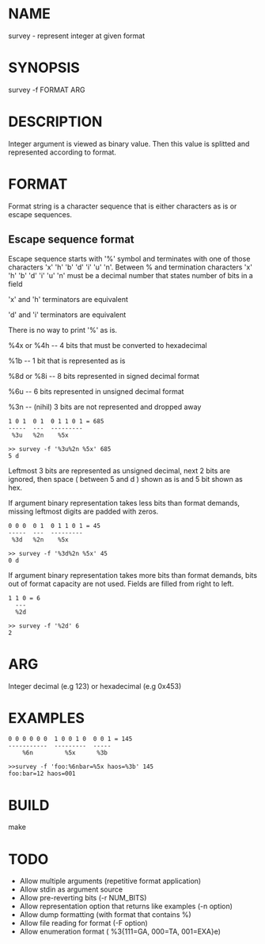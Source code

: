 NAME
====

  survey - represent integer at given format

SYNOPSIS
========

  survey -f FORMAT ARG

DESCRIPTION
===========

  Integer argument is viewed as binary value. Then this value is splitted and
  represented according to format.

FORMAT
======

  Format string is a character sequence that is either characters as is or
  escape sequences.

Escape sequence format
----------------------

  Escape sequence starts with '%' symbol and terminates with
  one of those characters 'x' 'h' 'b' 'd' 'i' 'u' 'n'. Between % and termination
  characters 'x' 'h' 'b' 'd' 'i' 'u' 'n' must be a decimal number that states
  number of bits in a field

  'x' and 'h' terminators are equivalent

  'd' and 'i' terminators are equivalent

  There is no way to print '%' as is.


  %4x or %4h  -- 4 bits that must be converted to hexadecimal

  %1b         -- 1 bit that is represented as is

  %8d or %8i  -- 8 bits represented in signed decimal format

  %6u         -- 6 bits represented in unsigned decimal format

  %3n         -- (nihil) 3 bits are not represented and dropped away


    1 0 1  0 1  0 1 1 0 1 = 685
    -----  ---  ---------
     %3u   %2n    %5x

    >> survey -f '%3u%2n %5x' 685
    5 d

  Leftmost 3 bits are represented as unsigned decimal, next 2 bits are ignored,
  then space ( between 5 and d ) shown as is and 5 bit shown as hex.

  If argument binary representation takes less bits than format demands, missing
  leftmost digits are padded with zeros.

    0 0 0  0 1  0 1 1 0 1 = 45
    -----  ---  ---------
     %3d   %2n    %5x

    >> survey -f '%3d%2n %5x' 45
    0 d

  If argument binary representation takes more bits than format demands, bits
  out of format capacity are not used. Fields are filled from right to left.

    1 1 0 = 6
      ---
      %2d

    >> survey -f '%2d' 6
    2

ARG
===

  Integer decimal (e.g 123) or hexadecimal (e.g 0x453)

EXAMPLES
========

    0 0 0 0 0 0  1 0 0 1 0  0 0 1 = 145
    -----------  ---------  -----
        %6n         %5x      %3b

    >>survey -f 'foo:%6nbar=%5x haos=%3b' 145
    foo:bar=12 haos=001

BUILD
=====

  make


TODO
====

  * Allow multiple arguments (repetitive format application)
  * Allow stdin as argument source
  * Allow pre-reverting bits (-r NUM_BITS)
  * Allow representation option that returns like examples (-n option)
  * Allow dump formatting (with format that contains %\)
  * Allow file reading for format (-F option)
  * Allow enumeration format ( %3{111=GA, 000=TA, 001=EXA}e)
